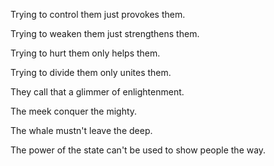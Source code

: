 Trying to control them
just provokes them.

Trying to weaken them
just strengthens them.

Trying to hurt them
only helps them.

Trying to divide them
only unites them.

They call that
a glimmer of enlightenment.

The meek
conquer the mighty.

The whale
mustn't leave the deep.

The power of the state
can't be used
to show people the way.
